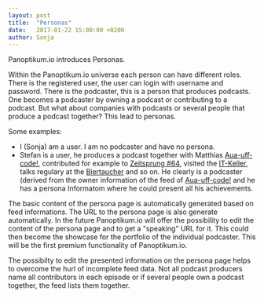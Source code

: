 ```yaml
---
layout: post
title:  "Personas"
date:   2017-01-22 15:00:00 +0200
author: Sonja
---
```


Panoptikum.io introduces Personas.

Within the Panoptikum.io universe each person can have different roles. There is the registered user, the user can login with username and password. There is the podcaster, this is a person that produces podcasts. One becomes a podcaster by owning a podcast or contributing to a podcast. But what about companies with podcasts or several people that produce a podcast together? This lead to personas.  

Some examples:
* I (Sonja) am a user. I am no podcaster and have no persona.
* Stefan is a user, he produces a podcast together with Matthias [Aua-uff-code!](https://panoptikum.io/podcasts/104), contributed for example to [Zeitsprung #64](https://panoptikum.io/episodes/40276), visited the [IT-Keller](https://panoptikum.io/podcasts/495), talks regulary at the [Biertaucher](https://panoptikum.io/podcasts/119) and so on. He clearly is a podcaster (derived from the owner information of the feed of [Aua-uff-code!](https://panoptikum.io/podcasts/104) and he has a persona Informatom where he could present all his achievements.

The basic content of the persona page is automatically generated based on feed informations. The URL to the persona page is also generate automatically. In the future Panoptikum.io will offer the possibility to edit the content of the persona page and to get a "speaking" URL for it. This could then become the showcase for the portfolio of the individual podcaster. This will be the first premium functionality of Panoptikum.io.

The possibilty to edit the presented information on the persona page helps to overcome the hurl of incomplete feed data. Not all podcast producers name all contributors in each episode or if several people own a podcast together, the feed lists them together.
